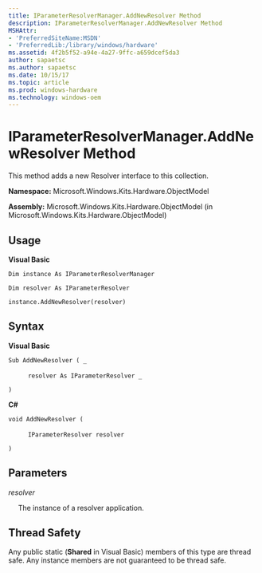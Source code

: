 ```yaml
---
title: IParameterResolverManager.AddNewResolver Method
description: IParameterResolverManager.AddNewResolver Method
MSHAttr:
- 'PreferredSiteName:MSDN'
- 'PreferredLib:/library/windows/hardware'
ms.assetid: 4f2b5f52-a94e-4a27-9ffc-a659dcef5da3
author: sapaetsc
ms.author: sapaetsc
ms.date: 10/15/17
ms.topic: article
ms.prod: windows-hardware
ms.technology: windows-oem
---
```


# IParameterResolverManager.AddNewResolver Method


This method adds a new Resolver interface to this collection.

**Namespace:** Microsoft.Windows.Kits.Hardware.ObjectModel

**Assembly:** Microsoft.Windows.Kits.Hardware.ObjectModel (in Microsoft.Windows.Kits.Hardware.ObjectModel)

## <span id="Usage"></span><span id="usage"></span><span id="USAGE"></span>Usage


**Visual Basic**

`Dim instance As IParameterResolverManager`

`Dim resolver As IParameterResolver`

`instance.AddNewResolver(resolver)`

## <span id="Syntax"></span><span id="syntax"></span><span id="SYNTAX"></span>Syntax


**Visual Basic**

`Sub AddNewResolver ( _`

          `resolver As IParameterResolver _`

`)`

**C#**

`void AddNewResolver (`

          `IParameterResolver resolver`

`)`

## <span id="Parameters"></span><span id="parameters"></span><span id="PARAMETERS"></span>Parameters


*resolver*

     The instance of a resolver application.

## <span id="Thread_Safety"></span><span id="thread_safety"></span><span id="THREAD_SAFETY"></span>Thread Safety


Any public static (**Shared** in Visual Basic) members of this type are thread safe. Any instance members are not guaranteed to be thread safe.

 

 







